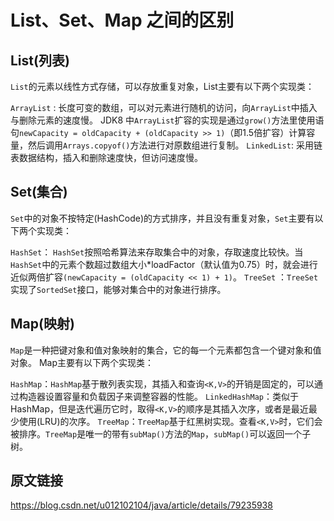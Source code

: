 # List、Set、Map 之间的区别

## List(列表)
`List`的元素以线性方式存储，可以存放重复对象，List主要有以下两个实现类：

`ArrayList` : 长度可变的数组，可以对元素进行随机的访问，向`ArrayList`中插入与删除元素的速度慢。 JDK8 中`ArrayList`扩容的实现是通过`grow()`方法里使用语句`newCapacity = oldCapacity + (oldCapacity >> 1)`（即1.5倍扩容）计算容量，然后调用`Arrays.copyof()`方法进行对原数组进行复制。
`LinkedList`: 采用链表数据结构，插入和删除速度快，但访问速度慢。

## Set(集合)
`Set`中的对象不按特定(HashCode)的方式排序，并且没有重复对象，`Set`主要有以下两个实现类：

`HashSet`： `HashSet`按照哈希算法来存取集合中的对象，存取速度比较快。当`HashSet`中的元素个数超过数组大小*loadFactor（默认值为0.75）时，就会进行近似两倍扩容`(newCapacity = (oldCapacity << 1) + 1)`。
`TreeSet` ：`TreeSet`实现了`SortedSet`接口，能够对集合中的对象进行排序。


## Map(映射)
`Map`是一种把键对象和值对象映射的集合，它的每一个元素都包含一个键对象和值对象。 Map主要有以下两个实现类：

`HashMap`：`HashMap`基于散列表实现，其插入和查询`<K,V>`的开销是固定的，可以通过构造器设置容量和负载因子来调整容器的性能。
`LinkedHashMap`：类似于HashMap，但是迭代遍历它时，取得`<K,V>`的顺序是其插入次序，或者是最近最少使用(LRU)的次序。
`TreeMap`：`TreeMap`基于红黑树实现。查看`<K,V>`时，它们会被排序。`TreeMap`是唯一的带有`subMap()`方法的`Map`，`subMap()`可以返回一个子树。



## 原文链接
<https://blog.csdn.net/u012102104/java/article/details/79235938>